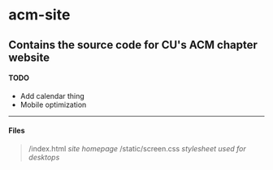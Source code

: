 acm-site
========

Contains the source code for CU's ACM chapter website
---

#### TODO
- Add calendar thing
- Mobile optimization
---

#### Files
> /index.html *site homepage*
> /static/screen.css *stylesheet used for desktops*

